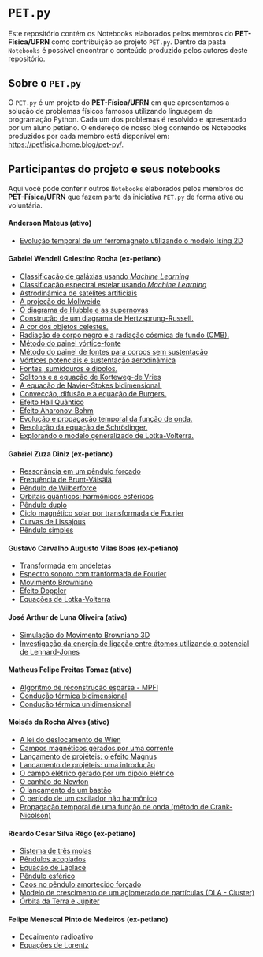 # `PET.py`

Este repositório contém os Notebooks elaborados pelos membros do **PET-Física/UFRN** como contribuição ao projeto `PET.py`. Dentro da pasta `Notebooks` é possível encontrar o conteúdo produzido pelos autores deste repositório.

## Sobre o `PET.py`

O `PET.py` é um projeto do **PET-Física/UFRN** em que apresentamos a solução de problemas físicos famosos utilizando linguagem de programação Python. Cada um dos problemas é resolvido e apresentado por um aluno petiano. O endereço de nosso blog contendo os Notebooks produzidos por cada membro está disponível em: <https://petfisica.home.blog/pet-py/>.

## Participantes do projeto e seus notebooks

Aqui você pode conferir outros `Notebooks` elaborados pelos membros do **PET-Física/UFRN** que fazem parte da iniciativa `PET.py` de forma ativa ou voluntária.


#### Anderson Mateus (ativo)
- [Evolução temporal de um ferromagneto utilizando o modelo Ising 2D](https://github.com/andersonmsn0/PET.py/blob/main/Simulando%20ferromagneto%20modelo%20ising%202d/Simulando%20ferromagneto%20modelo%20ising%202d.ipynb)

#### Gabriel Wendell Celestino Rocha (ex-petiano)
- [Classificação de galáxias usando *Machine Learning*](https://github.com/GabrielWendell/PET.py/blob/main/Notebooks/Classificação%20de%20galáxias%20usando%20ML.ipynb)
- [Classificação espectral estelar usando *Machine Learning*](https://github.com/GabrielWendell/PET.py/blob/main/Notebooks/Classificação%20espectral%20estelar%20usando%20ML.ipynb)
- [Astrodinâmica de satélites artificiais](https://github.com/GabrielWendell/PET.py/blob/main/Notebooks/Astrodinâmica%20de%20satélites%20artificiais.md)
- [A projeção de Mollweide](https://github.com/GabrielWendell/PET.py/blob/main/Notebooks/A%20projeção%20de%20Mollweide.ipynb)
- [O diagrama de Hubble e as supernovas](https://github.com/GabrielWendell/PET.py/blob/main/Notebooks/O%20Diagrama%20de%20Hubble%20e%20as%20supernovas.ipynb)
- [Construção de um diagrama de Hertzsprung-Russell.](https://github.com/GabrielWendell/PET.py/blob/main/Notebooks/Construção%20de%20um%20diagrama%20de%20Hertzsprung-Russell.ipynb)
- [A cor dos objetos celestes.](https://github.com/GabrielWendell/PET.py/blob/main/Notebooks/A%20cor%20dos%20objetos%20celestes.ipynb)
- [Radiação de corpo negro e a radiação cósmica de fundo (CMB).](https://github.com/GabrielWendell/PET.py/blob/main/Notebooks/A%20radiação%20do%20corpo%20negro%20e%20a%20radiação%20cósmica%20de%20fundo%20(CMB).ipynb)
- [Método do painel vórtice-fonte](https://github.com/GabrielWendell/PET.py/blob/main/Notebooks/Método%20do%20painel%20vórtice-fonte.ipynb)
- [Método do painel de fontes para corpos sem sustentação](https://github.com/GabrielWendell/PET.py/blob/main/Notebooks/Método%20do%20painel%20de%20fontes%20para%20corpos%20sem%20sustentação.ipynb)
- [Vórtices potenciais e sustentação aerodinâmica](https://github.com/GabrielWendell/PET.py/blob/main/Notebooks/Vórtices%20potenciais%20e%20sustentação%20aerodinâmica.ipynb)
- [Fontes, sumidouros e dipolos.](https://github.com/GabrielWendell/PET.py/blob/main/Notebooks/Fontes%2C%20Sumidouros%20e%20Dipolos.ipynb)
- [Solitons e a equação de Korteweg-de Vries](https://drive.google.com/file/d/184u9BKCwrl2ym8M-A7q0NvcaWEQAsmK1/view?usp=share_link)
- [A equação de Navier-Stokes bidimensional.](https://github.com/GabrielWendell/PET.py/blob/main/Notebooks/A%20equação%20de%20Navier-Stokes%202D.ipynb)
- [Convecção, difusão e a equação de Burgers.](https://github.com/GabrielWendell/PET.py/blob/main/Notebooks/Convecção%2C%20difusão%20e%20a%20equação%20de%20Burgers.ipynb)
- [Efeito Hall Quântico](https://github.com/GabrielWendell/PET.py/blob/main/Notebooks/Efeito%20Hall%20Quântico.ipynb)
- [Efeito Aharonov-Bohm](https://github.com/GabrielWendell/PET.py/blob/main/Notebooks/Efeito%20Aharonov-Bohm.ipynb)
- [Evolução e propagação temporal da função de onda.](https://github.com/GabrielWendell/PET.py/blob/main/Notebooks/Evolução%20e%20propagação%20temporal%20da%20função%20de%20onda.ipynb)
- [Resolução da equação de Schrödinger.](https://github.com/GabrielWendell/PET.py/blob/main/Notebooks/Resolvendo%20numericamente%20a%20equação%20de%20Schrödinger.ipynb)
- [Explorando o modelo generalizado de Lotka-Volterra.](https://github.com/GabrielWendell/PET.py/blob/main/Notebooks/Explorando%20o%20modelo%20generalizado%20de%20Lotka-Volterra.ipynb)


#### Gabriel Zuza Diniz (ex-petiano)
- [Ressonância em um pêndulo forçado](https://github.com/GabrielZuza/PET/blob/master/%20Ressonância%20em%20um%20Pêndulo%20Forçado.ipynb)
- [Frequência de Brunt-Väisälä](https://github.com/GabrielZuza/PET/blob/master/Brunt-Vaisala_frequency.ipynb)
- [Pêndulo de Wilberforce](https://github.com/GabrielZuza/PET/blob/master/Wilberforce_Pendulum.ipynb)
- [Orbitais quânticos: harmônicos esféricos](https://github.com/GabrielZuza/PET/blob/master/Quantum_Orbitals_Spherical_harmonics.ipynb)
- [Pêndulo duplo](https://github.com/GabrielZuza/PET/blob/master/Duble_Pendulum.ipynb)
- [Ciclo magnético solar por transformada de Fourier](https://github.com/GabrielZuza/PET/blob/master/Sunspots.ipynb)
- [Curvas de Lissajous](https://github.com/GabrielZuza/PET/blob/master/Curva_de_lissajous.ipynb)
- [Pêndulo simples](https://github.com/GabrielZuza/PET/blob/master/Pendulo_Simples.ipynb)


#### Gustavo Carvalho Augusto Vilas Boas (ex-petiano)
- [Transformada em ondeletas](https://github.com/gustavoavb/PET.py/blob/master/Wavelets.ipynb)
- [Espectro sonoro com tranformada de Fourier](https://github.com/gustavoavb/PET.py/blob/master/EspectroSonoro.ipynb)
- [Movimento Browniano](https://github.com/gustavoavb/PET.py/blob/master/MovimentoBrowniano.ipynb) 
- [Efeito Doppler](https://github.com/gustavoavb/PET.py/blob/master/Efeito%20Doppler.ipynb)
- [Equações de Lotka-Volterra](https://github.com/gustavoavb/PET.py/blob/master/Equações_de_Lotka-Volterra.ipynb)


#### José Arthur de Luna Oliveira (ativo)
- [Simulação do Movimento Browniano 3D](https://github.com/Josearthur266/PET.py/blob/main/Notebooks/Simulação%20do%20Movimento%20Browniano%203D.md)
- [Investigação da energia de ligação entre átomos utilizando o potencial de Lennard-Jones](https://github.com/Josearthur266/PET.py/blob/main/Notebooks/Investigação%20da%20energia%20de%20ligação%20entre%20átomos%20utilizando%20o%20potencial%20de%20Lennard-Jones..ipynb)


#### Matheus Felipe Freitas Tomaz (ativo)
- [Algoritmo de reconstrução esparsa - MPFI](https://github.com/MathPhelip/PET.py/blob/main/Algoritmo%20de%20reconstrução%20esparsa%20-%20MPFI.ipynb)
- [Condução térmica bidimensional](https://github.com/MathPhelip/PET.py/blob/main/CONDUÇÃO%20TÉRMICA%202D%20(1).ipynb)
- [Condução térmica unidimensional](https://github.com/MathPhelip/PET.py/blob/main/CONDUÇÃO%20TÉRMICA%201D.ipynb)

#### Moisés da Rocha Alves (ativo)
- [A lei do deslocamento de Wien](https://github.com/moseseusueus/PET.py/blob/main/Notebooks/A%20lei%20do%20deslocamento%20de%20Wien.ipynb)
- [Campos magnéticos gerados por uma corrente](https://github.com/moseseusueus/PET.py/blob/main/Notebooks/Campos%20magnéticos%20gerados%20por%20uma%20corrente.ipynb)
- [Lançamento de projéteis: o efeito Magnus](https://github.com/moseseusueus/PET.py/blob/main/Notebooks/Lançamento%20de%20projéteis%2C%20o%20efeito%20Magnus.ipynb)
- [Lançamento de projéteis: uma introdução](https://github.com/moseseusueus/PET.py/blob/main/Notebooks/Lançamento%20de%20projéteis%2C%20uma%20introdução.ipynb)
- [O campo elétrico gerado por um dipolo elétrico](https://github.com/moseseusueus/PET.py/blob/main/Notebooks/O%20campo%20elétrico%20gerado%20por%20um%20dipolo%20elétrico.ipynb)
- [O canhão de Newton](https://github.com/moseseusueus/PET.py/blob/main/Notebooks/O%20canhão%20de%20Newton.ipynb)
- [O lançamento de um bastão](https://github.com/moseseusueus/PET.py/blob/main/Notebooks/O%20lançamento%20de%20um%20bastão.ipynb)
- [O período de um oscilador não harmônico](https://github.com/moseseusueus/PET.py/blob/main/Notebooks/O%20período%20de%20um%20oscilador%20não%20harmônico.ipynb)
- [Propagação temporal de uma função de onda (método de Crank-Nicolson)](https://github.com/moseseusueus/PET.py/blob/main/Notebooks/Propagação%20temporal%20de%20uma%20função%20de%20onda%20(método%20de%20Crank-Nicolson).ipynb)

#### Ricardo César Silva Rêgo (ex-petiano)
- [Sistema de três molas](https://github.com/Ricardo-PET/Tres-molas/blob/main/Tres-molas-checkpoint.ipynb)
- [Pêndulos acoplados](https://github.com/Ricardo-PET/P-ndulos_acoplados/blob/main/Pêndulos_acoplados-checkpoint.ipynb)
- [Equação de Laplace](https://github.com/Ricardo-PET/Equacao_de_Laplace/blob/main/Equação_Laplace-checkpoint.ipynb)
- [Pêndulo esférico](https://github.com/Ricardo-PET/Pendulo_Esferico/blob/main/Pêndulo_3D-checkpoint.ipynb)
- [Caos no pêndulo amortecido forçado](https://github.com/Ricardo-PET/Caos_no_pendulo_amortecido_forcado/blob/master/Caos_no_pêndulo_amortecido_forçado-checkpoint.ipynb)
- [Modelo de crescimento de um aglomerado de partículas (DLA - Cluster)](https://github.com/Ricardo-PET/Modelo_de_crescimento_de_um_aglomerado-DLA-/blob/master/Cluster_growth_model%20(DLA-Cluster)-checkpoint.ipynb)
- [Órbita da Terra e Júpiter](https://github.com/Ricardo-PET/Orbita_Da_Terra_E_Jupiter/blob/master/Problema_de_tres_corpos-checkpoint.ipynb)


#### Felipe Menescal Pinto de Medeiros (ex-petiano)
- [Decaimento radioativo](https://github.com/felipemenescal/PET.py/blob/master/radioatividade.ipynb)
- [Equações de Lorentz](https://github.com/felipemenescal/PET.py/blob/master/lorenz.ipynb)
